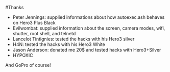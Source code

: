 #Thanks
* Peter Jennings: supplied informations about how autoexec.ash behaves on Hero3 Plus Black
* Evilwombat: supplied information about the screen, camera modes, wifi, shutter, root shell, and telnetd
* Lancelot Tintignies: tested the hacks with his Hero3 silver
* H4N: tested the hacks with his Hero3 White
* Jason Anderson: donated me 20$ and tested hacks with Hero3+Silver
* HYPOXIC

And GoPro of course!
